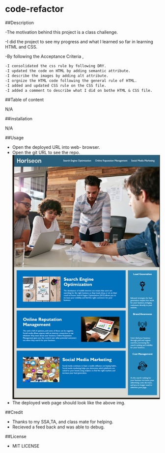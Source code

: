 # code-refactor
##Description

-The motivation behind this project is a class challenge.

-I did the project to see my progress and what I learned so far in learning HTML and CSS.

-By following the Acceptance Criteria , 

    -I consolidated the css rule by following DRY.
    -I updated the code on HTML by adding semantic attribute.
    -I describe the images by adding alt attribute.
    -I orgnize the HTML code following the general rule of HTML.
    -I added and updated CSS rule on the CSS file.
    -I added a comment to describe what I did on bothe HTML & CSS file.
    

##Table of content

N/A

##installation

N/A

##Usage
  - Open the deployed URL into web- browser.
  - Open the git URL to see the repo. 
![alt text](/code-refactor-image.jpg)
  - The deployed web page should look like the above img.

##Credit

  - Thanks to my SSA,TA, and class mate for helping.
  - Recieved a feed back and was able to debug.

##License

 - MIT LICENSE